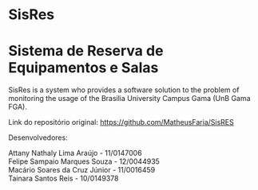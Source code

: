 ﻿# SisRes
Sistema de Reserva de Equipamentos e Salas 
======================================================

SisRes is a system who provides a software solution to the problem of monitoring the usage of the Brasilia University Campus Gama (UnB Gama FGA).

Link do repositório original: https://github.com/MatheusFaria/SisRES

Desenvolvedores:

Attany Nathaly Lima Araújo - 11/0147006 <br/>
Felipe Sampaio Marques Souza - 12/0044935 <br/>
Macário Soares da Cruz Júnior - 11/0016459 <br/>
Tainara Santos Reis - 10/0149378 <br/>
